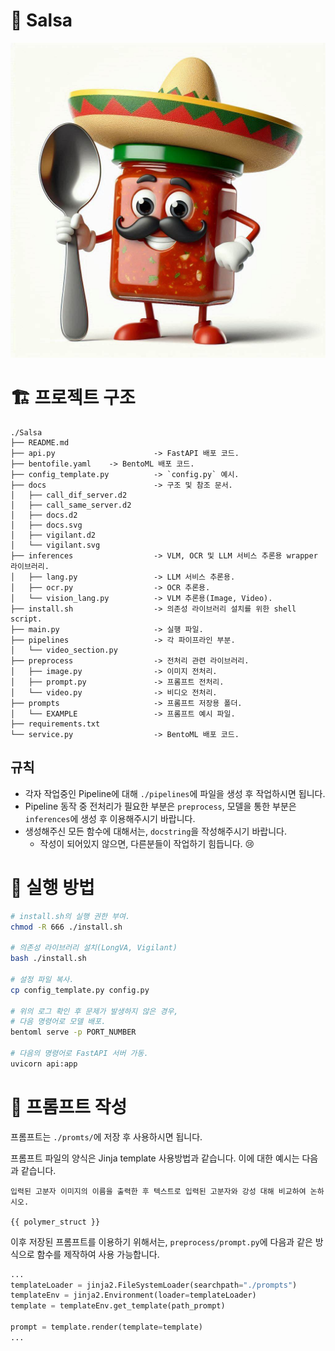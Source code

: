 # 💃 Salsa
<p align="center">
  <img 
    src="https://github.com/kms7530/Salsa/blob/main/docs/IMG_1206.png?raw=true" 
    alt="사우론의 눈"
  />
</p>

# 🏗️ 프로젝트 구조
```plain text
./Salsa
├── README.md
├── api.py 						-> FastAPI 배포 코드.
├── bentofile.yaml    -> BentoML 배포 코드.
├── config_template.py          -> `config.py` 예시. 
├── docs                		-> 구조 및 참조 문서. 
│   ├── call_dif_server.d2
│   ├── call_same_server.d2
│   ├── docs.d2
│   ├── docs.svg
│   ├── vigilant.d2
│   └── vigilant.svg
├── inferences          		-> VLM, OCR 및 LLM 서비스 추론용 wrapper 라이브러리.
│   ├── lang.py         		-> LLM 서비스 추론용. 
│   ├── ocr.py          		-> OCR 추론용. 
│   └── vision_lang.py  		-> VLM 추론용(Image, Video). 
├── install.sh          		-> 의존성 라이브러리 설치를 위한 shell script. 
├── main.py             		-> 실행 파일. 
├── pipelines           		-> 각 파이프라인 부분. 
│   └── video_section.py
├── preprocess          		-> 전처리 관련 라이브러리. 
│   ├── image.py        		-> 이미지 전처리. 
│   ├── prompt.py       		-> 프롬프트 전처리. 
│   └── video.py        		-> 비디오 전처리. 
├── prompts             		-> 프롬프트 저장용 폴더. 
│   └── EXAMPLE         		-> 프롬프트 예시 파일. 
├── requirements.txt
└── service.py                  -> BentoML 배포 코드. 
```

## 규칙
- 각자 작업중인 Pipeline에 대해 `./pipelines`에 파일을 생성 후 작업하시면 됩니다. 
- Pipeline 동작 중 전처리가 필요한 부분은 `preprocess`, 모델을 통한 부분은 `inferences`에 생성 후 이용해주시기 바랍니다. 
- 생성해주신 모든 함수에 대해서는, `docstring`을 작성해주시기 바랍니다. 
  - 작성이 되어있지 않으면, 다른분들이 작업하기 힘듭니다. 😢

# 🚀 실행 방법
```bash
# install.sh의 실행 권한 부여. 
chmod -R 666 ./install.sh

# 의존성 라이브러리 설치(LongVA, Vigilant)
bash ./install.sh

# 설정 파일 복사. 
cp config_template.py config.py

# 위의 로그 확인 후 문제가 발생하지 않은 경우,
# 다음 명령어로 모델 배포. 
bentoml serve -p PORT_NUMBER

# 다음의 명령어로 FastAPI 서버 가동. 
uvicorn api:app
```

# 📝 프롬프트 작성
프롬프트는 `./promts/`에 저장 후 사용하시면 됩니다. 

프롬프트 파일의 양식은 Jinja template 사용방법과 같습니다. 이에 대한 예시는 다음과 같습니다. 

```plain text
입력된 고분자 이미지의 이름을 출력한 후 텍스트로 입력된 고분자와 강성 대해 비교하여 논하시오. 

{{ polymer_struct }}
```

이후 저장된 프롬프트를 이용하기 위해서는, `preprocess/prompt.py`에 다음과 같은 방식으로 함수를 제작하여 사용 가능합니다. 
```python
...
templateLoader = jinja2.FileSystemLoader(searchpath="./prompts")
templateEnv = jinja2.Environment(loader=templateLoader)
template = templateEnv.get_template(path_prompt)

prompt = template.render(template=template)
...
```

